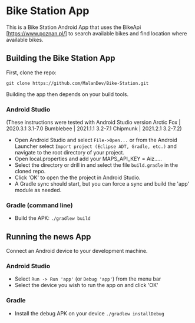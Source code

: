 Bike Station App
=============================

This is a Bike Station Android App that uses the BikeApi [https://www.poznan.pl/]
to search available bikes and find location where available bikes.


## Building the Bike Station App

First, clone the repo:

`git clone https://github.com/MalanDev/Bike-Station.git`

Building the app then depends on your build tools.

### Android Studio

(These instructions were tested with Android Studio version 
Arctic Fox | 2020.3.1	3.1-7.0 
Bumblebee | 2021.1.1	3.2-7.1
Chipmunk | 2021.2.1	3.2-7.2)

* Open Android Studio and select `File->Open...` or from the Android Launcher select `Import project (Eclipse ADT, Gradle, etc.)` and navigate to the root directory of your project.
* Open local.properties and add your MAPS_API_KEY = Aiz.....
* Select the directory or drill in and select the file `build.gradle` in the cloned repo.
* Click 'OK' to open the the project in Android Studio.
* A Gradle sync should start, but you can force a sync and build the 'app' module as needed.

### Gradle (command line)

* Build the APK: `./gradlew build`

## Running the news App

Connect an Android device to your development machine.

### Android Studio

* Select `Run -> Run 'app'` (or `Debug 'app'`) from the menu bar
* Select the device you wish to run the app on and click 'OK'

### Gradle

* Install the debug APK on your device `./gradlew installDebug`
